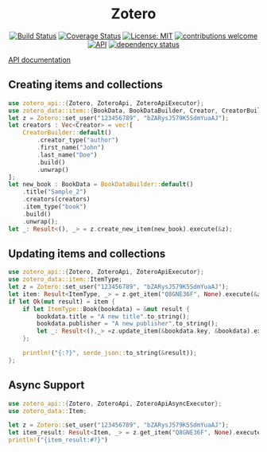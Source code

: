 <div class="center" align="center">
    
# Zotero

[![Build Status](https://travis-ci.org/Eonm/zotero.svg?branch=master)](https://travis-ci.org/Eonm/zotero)
[![Coverage Status](https://coveralls.io/repos/github/Eonm/zotero/badge.svg?branch=master)](https://coveralls.io/github/Eonm/zotero?branch=master)
[![License: MIT](https://img.shields.io/badge/License-MIT-yellow.svg)](https://opensource.org/licenses/MIT)
[![contributions welcome](https://img.shields.io/badge/contributions-welcome-brightgreen.svg?style=flat)](https://github.com/Eonm/zotero/issues)
[![API](https://docs.rs/zotero/badge.svg)](https://docs.rs/zotero)
[![dependency status](https://deps.rs/repo/github/eonm/zotero/status.svg)](https://deps.rs/repo/github/eonm/zotero)

</div>

[API documentation](https://docs.rs/zotero/)

## Creating items and collections

``` rust
use zotero_api::{Zotero, ZoteroApi, ZoteroApiExecutor};
use zotero_data::item::{BookData, BookDataBuilder, Creator, CreatorBuilder};
let z = Zotero::set_user("123456789", "bZARysJ579K5SdmYuaAJ");
let creators : Vec<Creator> = vec![
    CreatorBuilder::default()
        .creator_type("author")
        .first_name("John")
        .last_name("Doe")
        .build()
        .unwrap()
];
let new_book : BookData = BookDataBuilder::default()
    .title("Sample_2")
    .creators(creators)
    .item_type("book")
    .build()
    .unwrap();
let _: Result<(), _> = z.create_new_item(new_book).execute(&z);
```

## Updating items and collections

``` rust
use zotero_api::{Zotero, ZoteroApi, ZoteroApiExecutor};
use zotero_data::item::ItemType;
let z = Zotero::set_user("123456789", "bZARysJ579K5SdmYuaAJ");
let item: Result<ItemType, _> = z.get_item("Q8GNE36F", None).execute(&z);
if let Ok(mut result) = item {
    if let ItemType::Book(bookdata) = &mut result {
        bookdata.title = "A new title".to_string();
        bookdata.publisher = "A new publisher".to_string();
        let _: Result<(),_> =z.update_item(&bookdata.key, &bookdata).execute(&z);
    };

    println!("{:?}", serde_json::to_string(&result));
};
```

## Async Support
``` rust
use zotero_api::{Zotero, ZoteroApi, ZoteroApiAsyncExecutor};
use zotero_data::Item;

let z = Zotero::set_user("123456789", "bZARysJ579K5SdmYuaAJ");
let item_result: Result<Item, _> = z.get_item("Q8GNE36F", None).execute(&z).await;
println!("{item_result:#?}")
```
